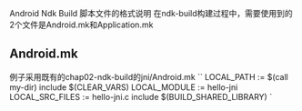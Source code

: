 Android Ndk Build 脚本文件的格式说明
在ndk-build构建过程中，需要使用到的2个文件是Android.mk和Application.mk

## Android.mk
例子采用既有的chap02-ndk-build的jni/Android.mk
``
LOCAL_PATH := $(call my-dir)
include $(CLEAR_VARS)
LOCAL_MODULE := hello-jni
LOCAL_SRC_FILES := hello-jni.c
include $(BUILD_SHARED_LIBRARY)
`

```shell


```

